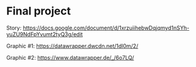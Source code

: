 # Final project

Story: https://docs.google.com/document/d/1xrzuiihebwDqjqmyd1nSYh-yuZU9NdFpYvumt2tyQ3g/edit

Graphic #1: https://datawrapper.dwcdn.net/1dl0m/2/

Graphic #2: https://www.datawrapper.de/_/6o7LQ/
